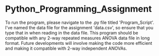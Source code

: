 # Python_Programming_Assignment

To run the program, please navigate to the .py file titled 'Program_Script'. I've named the data file for the assignment 'data.csv', so ensure that you type that in when reading in the data file. This program should be compatible with any 2-way repeated measures ANOVA data file in long format. Future developments will involve making the code more efficient and making it compatible with 2-way independent ANOVAs.